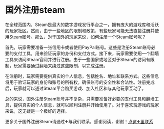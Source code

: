 # 国外注册steam

在全球范围内，Steam是最大的数字游戏发行平台之一，拥有庞大的游戏库和活跃的玩家社区。然而，由于一些地区的限制和政策，有些玩家可能无法直接注册并使用Steam账号。那么，对于国外的玩家来说，如何注册一个Steam账号呢？

首先，玩家需要准备一张信用卡或者使用PayPal账号。这些是注册Steam账号必要的支付工具，用来验证玩家的身份和支付方式。接下来，玩家需要使用一个翻墙工具来访问Steam官网并进行注册。由于一些国家或地区对于Steam的访问有限制，玩家需要通过翻墙来绕过这些限制，以完成注册。

在注册时，玩家需要提供真实的个人信息，包括姓名、地址和联系方式。这些信息将用于验证玩家的身份和账号的所有权，确保账号的安全性和合法性。注册完成后，玩家就可以通过Steam平台购买游戏、加入社区和与其他玩家互动了。

总的来说，国外注册Steam账号并不复杂，只需要准备好必要的支付工具和翻墙工具，提供真实的个人信息，就可以顺利注册并开始使用了。对于喜欢玩游戏的玩家来说，这无疑是一个极好的选择。

更多关于国外注册Steam请通过✈与我们联系，感谢阅读，谢谢！[点这✈里联系](https://abc.k02.cc)